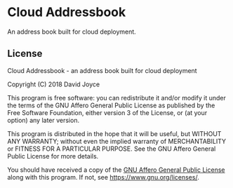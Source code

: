 # Cloud Addressbook
An address book built for cloud deployment.

## License
Cloud Addressbook - an address book built for cloud deployment

Copyright (C) 2018  David Joyce

This program is free software: you can redistribute it and/or modify
it under the terms of the GNU Affero General Public License as
published by the Free Software Foundation, either version 3 of the
License, or (at your option) any later version.

This program is distributed in the hope that it will be useful,
but WITHOUT ANY WARRANTY; without even the implied warranty of
MERCHANTABILITY or FITNESS FOR A PARTICULAR PURPOSE.  See the
GNU Affero General Public License for more details.

You should have received a copy of the [GNU Affero General Public License](LICENSE.md)
along with this program.  If not, see <https://www.gnu.org/licenses/>.
